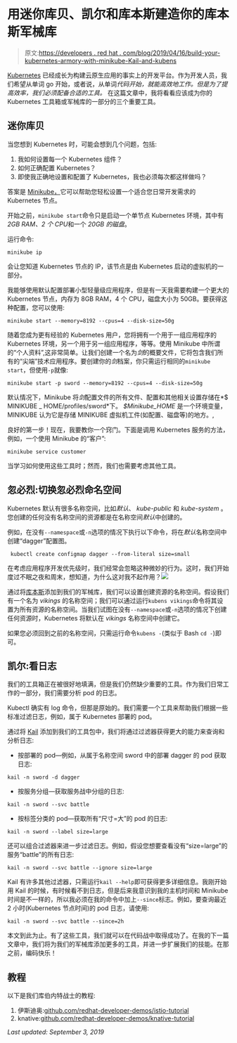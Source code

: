 # 用迷你库贝、凯尔和库本斯建造你的库本斯军械库

> 原文:[https://developers . red hat . com/blog/2019/04/16/build-your-kubernetes-armory-with-minikube-Kail-and-kubens](https://developers.redhat.com/blog/2019/04/16/build-your-kubernetes-armory-with-minikube-kail-and-kubens)

[Kubernetes](https://developers.redhat.com/topics/kubernetes/) 已经成长为构建云原生应用的事实上的开发平台。作为开发人员，我们希望从单词 go 开始，或者说，从单词*代码开始，就能高效地工作。但是为了提高效率，我们必须配备合适的工具。* 在这篇文章中，我将看看应该成为你的 Kubernetes 工具箱或军械库的一部分的三个重要工具。

## 迷你库贝

当您想到 Kubernetes 时，可能会想到几个问题，包括:

1.  我如何设置每一个 Kubernetes 组件？
2.  如何正确配置 Kubernetes？
3.  即使我正确地设置和配置了 Kubernetes，我也必须每次都这样做吗？

答案是 [Minikube，](https://kubernetes.io/docs/setup/minikube/)它可以帮助您轻松设置一个适合您日常开发需求的 Kubernetes 节点。

开始之前，`minikube start`命令只是启动一个单节点 Kubernetes 环境，其中有 *2GB RAM、2 个 CPU*和一个 *20GB 的磁盘*。

运行命令:

```
minikube ip
```

会让您知道 Kubernetes 节点的 IP，该节点是由 Kubernetes 启动的虚拟机的一部分。

我能够使用默认配置部署小型轻量级应用程序，但是有一天我需要构建一个更大的 Kubernetes 节点，内存为 8GB RAM，4 个 CPU，磁盘大小为 50GB。要获得这种配置，您可以使用:

```
minikube start --memory=8192 --cpus=4 --disk-size=50g
```

随着您成为更有经验的 Kubernetes 用户，您将拥有一个用于一组应用程序的 Kubernetes 环境，另一个用于另一组应用程序，等等。使用 Minikube 中所谓的“个人资料”,这非常简单。让我们创建一个名为*剑*的概要文件，它将包含我们所有的“尖端”技术应用程序。要创建你的*剑*档案，你只需运行相同的`minikube start`，但使用`-p`就像:

```
minikube start -p sword --memory=8192 --cpus=4 --disk-size=50g
```

默认情况下，Minikube 将*剑*配置文件的所有文件、配置和其他相关设置存储在*$ MINIKUBE _ HOME/profiles/sword*下。 *$Minikube_HOME* 是一个环境变量，MINIKUBE 认为它是存储 MINIKUBE 虚拟机工件(如配置、磁盘等)的地方。,

良好的第一步！现在，我要教你一个窍门。下面是调用 Kubernetes 服务的方法，例如，一个使用 Minikube 的“客户”:

```
minikube service customer
```

当学习如何使用这些工具时；然而，我们也需要考虑其他工具。

## 忽必烈:切换忽必烈命名空间

Kubernetes 默认有很多名称空间，比如*默认*、 *kube-public* 和 *kube-system* 。您创建的任何没有名称空间的资源都是在名称空间*默认*中创建的。

例如，在没有`--namespace`或`-n`选项的情况下执行以下命令，将在*默认*名称空间中创建“dagger”配置图。

```
 kubectl create configmap dagger --from-literal size=small
```

在考虑应用程序开发优先级时，我们经常会忽略这种微妙的行为。这时，我们开始度过不眠之夜和周末，想知道，为什么这对我不起作用？![](../Images/e353d017f737371111808965262e3095.png)

通过将[库本斯](https://github.com/ahmetb/kubectx)添加到我们的军械库，我们可以设置创建资源的名称空间。假设我们有一个名为 *vikings* 的名称空间；我们可以通过运行`kubens vikings`命令将其设置为所有资源的名称空间。当我们试图在没有`--namespace`或`-n`选项的情况下创建任何资源时，Kubernetes 将默认在 *vikings* 名称空间中创建它。

如果您必须回到之前的名称空间，只需运行命令`kubens -`(类似于 Bash `cd -`)即可。

## 凯尔:看日志

我们的工具箱正在被很好地填满，但是我们仍然缺少重要的工具。作为我们日常工作的一部分，我们需要分析 pod 的日志。

Kubectl 确实有 log 命令，但那是原始的。我们需要一个工具来帮助我们根据一些标准过滤日志，例如，属于 Kubernetes 部署的 pod。

通过将 [Kail](https://github.com/boz/kail) 添加到我们的工具包中，我们将通过过滤器获得更大的能力来查询和分析日志:

*   按部署的 pod—例如，从属于名称空间 sword 中的部署 dagger 的 pod 获取日志:

```
kail -n sword -d dagger
```

*   按服务分组—获取服务战中分组的日志:

```
kail -n sword --svc battle
```

*   按标签分类的 pod—获取所有“尺寸=大”的 pod 的日志:

```
kail -n sword --label size=large
```

还可以组合过滤器来进一步过滤日志。例如，假设您想要查看没有“size=large”的服务“battle”的所有日志:

```
kail -n sword --svc battle --ignore size=large
```

Kail 有许多其他过滤器，只需运行`kail --help`即可获得更多详细信息。我刚开始用 Kail 的时候，有时候看不到日志，但是后来我意识到我的主机时间和 Minikube 时间是不一样的，所以我必须在我的命令中加上`--since`标志。例如，要查询最近 2 小时(Kubernetes 节点时间)的 pod 日志，请使用:

```
kail -n sword --svc battle --since=2h
```

本文到此为止。有了这些工具，我们就可以在代码战中取得成功了。在我的下一篇文章中，我们将为我们的军械库添加更多的工具，并进一步扩展我们的技能。在那之前，编码快乐！

## 教程

以下是我们库伯内特战士的教程:

1.  伊斯迪奥:[github.com/redhat-developer-demos/istio-tutorial](https://github.com/redhat-developer-demos/istio-tutorial)
2.  knative:[github.com/redhat-developer-demos/knative-tutorial](https://github.com/redhat-developer-demos/knative-tutorial)

*Last updated: September 3, 2019*